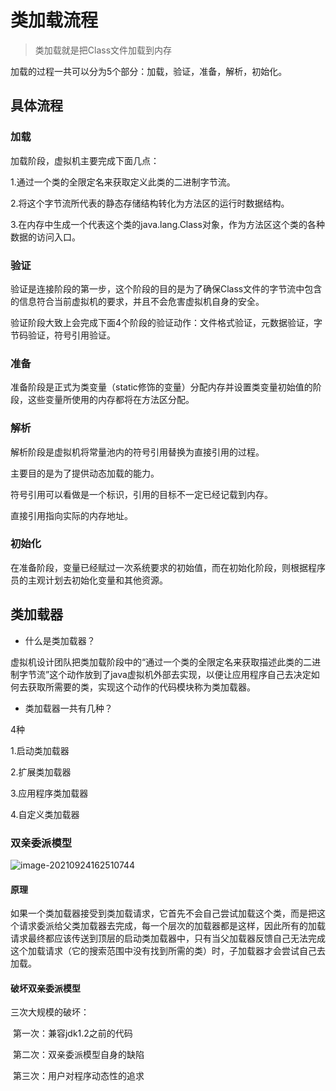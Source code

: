 # 类加载流程

> 类加载就是把Class文件加载到内存

加载的过程一共可以分为5个部分：加载，验证，准备，解析，初始化。

## 具体流程

### 加载

加载阶段，虚拟机主要完成下面几点：

1.通过一个类的全限定名来获取定义此类的二进制字节流。

2.将这个字节流所代表的静态存储结构转化为方法区的运行时数据结构。

3.在内存中生成一个代表这个类的java.lang.Class对象，作为方法区这个类的各种数据的访问入口。

### 验证

验证是连接阶段的第一步，这个阶段的目的是为了确保Class文件的字节流中包含的信息符合当前虚拟机的要求，并且不会危害虚拟机自身的安全。

验证阶段大致上会完成下面4个阶段的验证动作：文件格式验证，元数据验证，字节码验证，符号引用验证。

### 准备

准备阶段是正式为类变量（static修饰的变量）分配内存并设置类变量初始值的阶段，这些变量所使用的内存都将在方法区分配。

### 解析

解析阶段是虚拟机将常量池内的符号引用替换为直接引用的过程。

主要目的是为了提供动态加载的能力。

符号引用可以看做是一个标识，引用的目标不一定已经记载到内存。

直接引用指向实际的内存地址。

### 初始化

在准备阶段，变量已经赋过一次系统要求的初始值，而在初始化阶段，则根据程序员的主观计划去初始化变量和其他资源。

## 类加载器

* 什么是类加载器？

虚拟机设计团队把类加载阶段中的“通过一个类的全限定名来获取描述此类的二进制字节流”这个动作放到了java虚拟机外部去实现，以便让应用程序自己去决定如何去获取所需要的类，实现这个动作的代码模块称为类加载器。

* 类加载器一共有几种？

4种

1.启动类加载器

2.扩展类加载器

3.应用程序类加载器

4.自定义类加载器

### 双亲委派模型

![image-20210924162510744](img/image-20210924162510744.png)

#### 原理

如果一个类加载器接受到类加载请求，它首先不会自己尝试加载这个类，而是把这个请求委派给父类加载器去完成，每一个层次的加载器都是这样，因此所有的加载请求最终都应该传送到顶层的启动类加载器中，只有当父加载器反馈自己无法完成这个加载请求（它的搜索范围中没有找到所需的类）时，子加载器才会尝试自己去加载。

#### 破坏双亲委派模型

三次大规模的破坏：

​	第一次：兼容jdk1.2之前的代码

​	第二次：双亲委派模型自身的缺陷

​	第三次：用户对程序动态性的追求